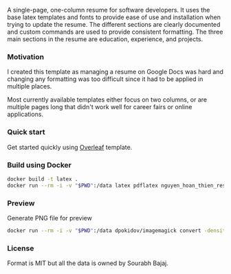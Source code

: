 A single-page, one-column resume for software developers. It uses the base latex templates and fonts to provide ease of use and installation when trying to update the resume. The different sections are clearly documented and custom commands are used to provide consistent formatting. The three main sections in the resume are education, experience, and projects.

### Motivation

I created this template as managing a resume on Google Docs was hard and changing any formatting was too difficult since it had to be applied in multiple places.

Most currently available templates either focus on two columns, or are multiple pages long that didn't work well for career fairs or online applications.

### Quick start

Get started quickly using [Overleaf](https://www.overleaf.com/latex/templates/software-engineer-resume/gqxmqsvsbdjf) template.

### Build using Docker

```sh
docker build -t latex .
docker run --rm -i -v "$PWD":/data latex pdflatex nguyen_hoan_thien_resume.tex
```

### Preview

Generate PNG file for preview

```sh
docker run --rm -i -v "$PWD":/data dpokidov/imagemagick convert -density 300 /data/nguyen_hoan_thien_resume.pdf -quality 90 -background white -alpha remove -alpha off /data/HoanThien-Nguyen-CV.png
```

<!-- ![Resume Screenshot](/HoanThien-Nguyen-CV.png) -->

### License

Format is MIT but all the data is owned by Sourabh Bajaj.
